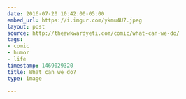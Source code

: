 ```yaml
---
date: 2016-07-20 10:42:00-05:00
embed_url: https://i.imgur.com/ykmu4U7.jpeg
layout: post
source: http://theawkwardyeti.com/comic/what-can-we-do/
tags:
- comic
- humor
- life
timestamp: 1469029320
title: What can we do?
type: image

---
```

